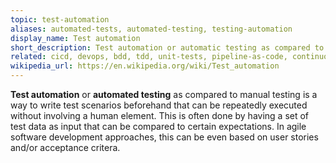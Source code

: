 ```yaml
---
topic: test-automation
aliases: automated-tests, automated-testing, testing-automation
display_name: Test automation
short_description: Test automation or automatic testing as compared to manual testing is writing test scenarios beforehand to be executed repeatedly.
related: cicd, devops, bdd, tdd, unit-tests, pipeline-as-code, continuous-testing, regression-testing, gherkin, release-automation
wikipedia_url: https://en.wikipedia.org/wiki/Test_automation
---
```

**Test automation** or **automated testing** as compared to manual testing is a way to write test scenarios beforehand that can be repeatedly executed without involving a human element. This is often done by having a set of test data as input that can be compared to certain expectations. In agile software development approaches, this can be even based on user stories and/or acceptance critera.
